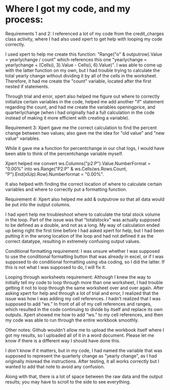 # Where I got my code, and my process:

Requirements 1 and 2:
I referenced a lot of my code from the credit_charges class activity, where I had also used xpert to get help with looping my code correctly.

I used xpert to help me create this function: "Range("o" & outputrow).Value = yearlychange / count" which references this one "yearlychange = yearlychange + (Cells(i, 3).Value - Cells(i, 6).Value)". I was able to come up with the latter function on my own, but I had trouble trying to calculate the total yearly change without dividing it by all of the cells in the worksheet. Therefore, it had me create the "count" variable, located after the first nested if statements.

Through trial and error, xpert also helped me figure out where to correctly initialize certain variables in the code, helped me add another "if" statement regarding the count, and had me create the variables openingprice, and quarterlychange (when i had originally had a full calculation in the code instead of making it more efficient with creating a variable).

Requirement 3: 
Xpert gave me the correct calculation to find the percent change between two values; also gave me the idea for "old value" and "new value" variables.

While it gave me a function for percentchange in our chat logs, I would have been able to think of the percentchange variable myself.

Xpert helped me convert ws.Columns("p2:P").Value.NumberFormat = "0.00%" into ws.Range("P2:P" & ws.Cells(ws.Rows.Count, "P").End(xlUp).Row).Numberformat = "0.00%".

It also helped with finding the correct location of where to calculate certain variables and where to correctly put a formatting function.

Requirement 4:
Xpert also helped me add & outputrow so that all data would be put into the output columns.

I had xpert help me troubleshoot where to calculate the total stock volume in the loop. Part of the issue was that "totalstockv" was actually supposed to be defined as a double, and not as a long. My way of calculation ended up being right the first time before I had asked xpert for help, but I had been putting it in the wrong location of the loop and had not defined it as the correct datatype, resulting in extremely confusing output values.

Conditional formatting requirement: I was unsure whether I was supposed to use the conditional formatting button that was already in excel, or if I was supposed to do conditional formatting using vba coding, so I did the latter. If this is not what I was supposed to do, I will fix it.

Looping through worksheets requirement: Although I knew the way to initially tell my code to loop through more than one worksheet, I  had trouble getting it not to loop through the same worksheet over and over again. After asking xpert for help and through a lot of trial and error, I realized that the issue was how I was adding my cell references. I hadn’t realized that I was supposed to add “ws.” In front of all of my cell references and ranges, which resulted in the code continuing to divide by itself and replace its own outputs. Xpert showed me how to add “ws.” to my cell references, and then my code was able to run through the entire workbook smoothly.

Other notes: 
Github wouldn't allow me to upload the workbook itself where I got my results, so I uploaded all of it in a word document. Please let me know if there is a different way I should have done this.

I don't know if it matters, but in my code, I had named the variable that was supposed to represent the quarterly change as "yearly change", as I had originally misread the instructions. After testing, it all works correctly but I wanted to add that note to avoid any confusion.

Along with that, there is a lot of space between the raw data and the output results; you may have to scroll to the side to see everything.
